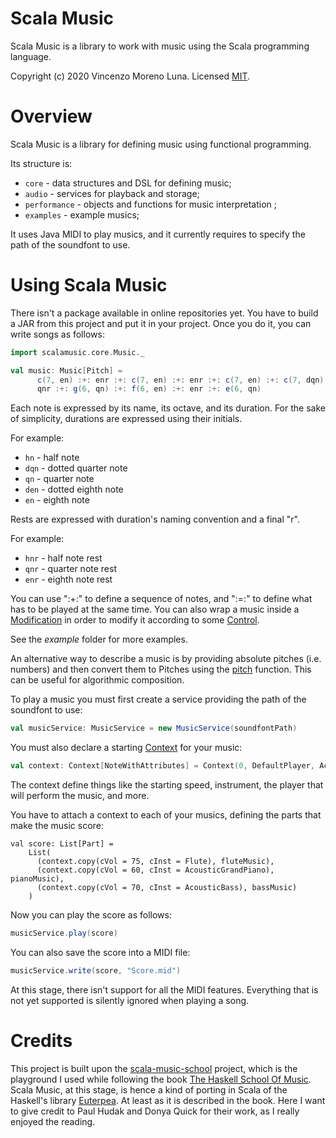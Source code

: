 # Scala Music
Scala Music is a library to work with music using the Scala programming language.

Copyright (c) 2020 Vincenzo Moreno Luna. Licensed [MIT](LICENSE.md).

# Overview

Scala Music is a library for defining music using functional programming.


Its structure is:

- `core` - data structures and DSL for defining music;
- `audio` - services for playback and storage;
- `performance` - objects and functions for music interpretation ;
- `examples` - example musics;

It uses Java MIDI to play musics, and it currently requires to specify the path of the soundfont to use. 

# Using Scala Music

There isn't a package available in online repositories yet. You have to build a JAR from this project and put it in your project.
Once you do it, you can write songs as follows:

```scala
import scalamusic.core.Music._

val music: Music[Pitch] =
      c(7, en) :+: enr :+: c(7, en) :+: enr :+: c(7, en) :+: c(7, dqn) :+:
      qnr :+: g(6, qn) :+: f(6, en) :+: enr :+: e(6, qn)
```

Each note is expressed by its name, its octave, and its duration. For the sake of simplicity, durations are expressed using their initials. 

For example:  

- `hn` - half note 
- `dqn` - dotted quarter note
- `qn` - quarter note
- `den` - dotted eighth note
- `en` - eighth note

Rests are expressed with duration's naming convention and a final "r". 

For example:

- `hnr` - half note rest
- `qnr` - quarter note rest
- `enr` - eighth note rest

You can use ":+:" to define a sequence of notes, and ":=:" to define what has to be played at the same time. You can also wrap a music inside a [Modification](https://github.com/vmorenoluna/scala-music/blob/6492acb13f299480e0e4022bcb83af19ef874044/src/main/scala/scalamusic/core/Music.scala#L88) in order to modify it according to some [Control](scalamusic/core/Control.scala).

See the _example_ folder for more examples.

An alternative way to describe a music is by providing absolute pitches (i.e. numbers) and then convert them to Pitches using the [pitch](https://github.com/vmorenoluna/scala-music/blob/6492acb13f299480e0e4022bcb83af19ef874044/src/main/scala/scalamusic/core/Types.scala#L116) function. This can be useful for algorithmic composition.

To play a music you must first create a service providing the path of the soundfont to use:

```scala
val musicService: MusicService = new MusicService(soundfontPath)
```

You must also declare a starting [Context](src/main/scala/scalamusic/performance/Context.scala) for your music:

```scala
val context: Context[NoteWithAttributes] = Context(0, DefaultPlayer, AcousticGrandPiano, Metronome.tickedWholeNote(96), 0, 127, (C, Mode.Major))
```

The context define things like the starting speed, instrument, the player that will perform the music, and more.

You have to attach a context to each of your musics, defining the parts that make the music score:

```
val score: List[Part] =
    List(
      (context.copy(cVol = 75, cInst = Flute), fluteMusic),
      (context.copy(cVol = 60, cInst = AcousticGrandPiano), pianoMusic),
      (context.copy(cVol = 70, cInst = AcousticBass), bassMusic)
    )
```

Now you can play the score as follows:

```scala
musicService.play(score)
```

You can also save the score into a MIDI file:

```scala
musicService.write(score, "Score.mid")
```

At this stage, there isn't support for all the MIDI features. Everything that is not yet supported is silently ignored when playing a song.

# Credits

This project is built upon the [scala-music-school](https://github.com/vmorenoluna/scala-music-school) project, which is the playground I used while following the book [The Haskell School Of Music](https://www.cambridge.org/core/books/haskell-school-of-music/6B377BCD40386E9D27EB93FC2F3B13FB). 
Scala Music, at this stage, is hence a kind of porting in Scala of the Haskell's library [Euterpea](http://euterpea.com/). At least as it is described in the book.
Here I want to give credit to Paul Hudak and Donya Quick for their work, as I really enjoyed the reading.
